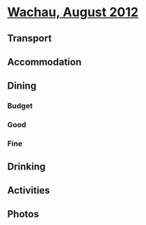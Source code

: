 # [Wachau, August 2012](http://en.wikipedia.org/wiki/Wachau)

## Transport

## Accommodation

## Dining

### Budget

### Good

### Fine

## Drinking

## Activities

## Photos
